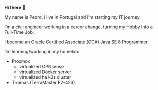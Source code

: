 **Hi there** 👋

My name is Pedro, i live in Portugal and i'm starting my IT journey.

I’m a civil engineer working in a career change, turning my Hobby Into a Full-Time Job.

I become an [Oracle Certified Associate](https://catalog-education.oracle.com/ords/certview/sharebadge?id=C77E5CCC29E72ADDD633CBB7C0BE9AF8EF43004F212A29A17FE0B9DF29639D75) (OCA) Java SE 8 Programmer.

I’m learning/working in my homelab:
- Proxmox
  * virtualized OPNsense
  * virtualized Docker server
  * virtualized ha k3s cluster
- Truenas (TerraMaster F2-423)
